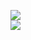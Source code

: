 [![](https://img.shields.io/badge/Made%20With-Github%20Spray-lightgrey.svg?style=for-the-badge&logo=github)](https://github.com/Annihil/github-spray#1407)  
[![](https://i.imgur.com/2DrTn0Z.gif)](https://github.com/Annihil/github-spray)
